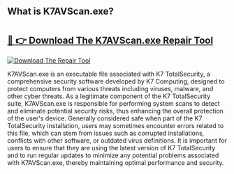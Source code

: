 ## What is K7AVScan.exe? 

# <h2><a href="https://exedetect.com/download.php?K7AVScan.exe">🔗 👉 Download The K7AVScan.exe Repair Tool</a></h2>

[![Download The Repair Tool](https://exedetect.com/download-button.jpg)](https://exedetect.com/download.php?K7AVScan.exe)

K7AVScan.exe is an executable file associated with K7 TotalSecurity, a comprehensive security software developed by K7 Computing, designed to protect computers from various threats including viruses, malware, and other cyber threats. As a legitimate component of the K7 TotalSecurity suite, K7AVScan.exe is responsible for performing system scans to detect and eliminate potential security risks, thus enhancing the overall protection of the user's device. Generally considered safe when part of the K7 TotalSecurity installation, users may sometimes encounter errors related to this file, which can stem from issues such as corrupted installations, conflicts with other software, or outdated virus definitions. It is important for users to ensure that they are using the latest version of K7 TotalSecurity and to run regular updates to minimize any potential problems associated with K7AVScan.exe, thereby maintaining optimal performance and security.